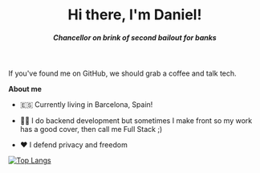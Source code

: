 <div align="center">
  <h1>Hi there, I'm Daniel! </h1>
  <h5><i>Chancellor on brink of second bailout for banks</i></h5>
</div>

<br />

If you've found me on GitHub, we should grab a coffee and talk tech.

**About me**

- 🇪🇸 Currently living in Barcelona, Spain!

- 👨‍💻 I do backend development but sometimes I make front so my work has a good cover, then call me Full Stack ;)

- ❤️ I defend privacy and freedom

[![Top Langs](https://github-readme-stats.vercel.app/api/top-langs/?username=DaniOrtegaB&theme=dracula)](https://github.com/anuraghazra/github-readme-stats)

